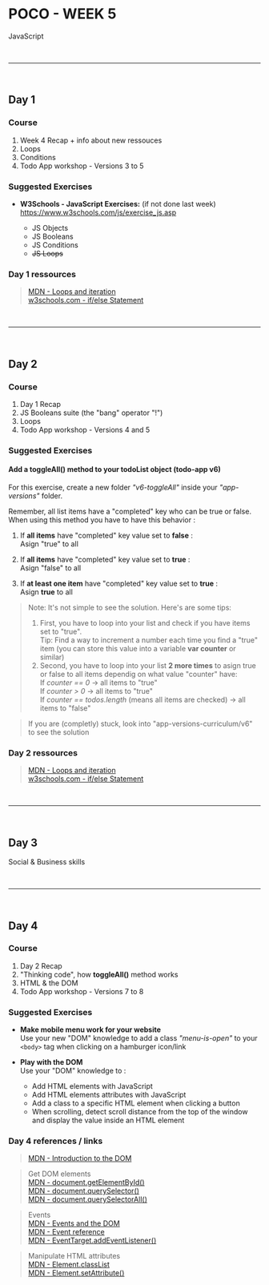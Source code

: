 # POCO - WEEK 5
JavaScript


<br>

---

<br>

## Day 1

### Course
1. Week 4 Recap + info about new ressouces
2. Loops
3. Conditions
4. Todo App workshop - Versions 3 to 5


### Suggested Exercises
* **W3Schools - JavaScript Exercises:** (if not done last week)<br>
    https://www.w3schools.com/js/exercise_js.asp

    * JS Objects
    * JS Booleans
    * JS Conditions
    * ~~JS Loops~~


### Day 1 ressources
 > [MDN - Loops and iteration](https://developer.mozilla.org/en-US/docs/Web/JavaScript/Guide/Loops_and_iteration)<br>
 [w3schools.com - if/else Statement](https://www.w3schools.com/jsref/jsref_if.asp)<br>


<br>

---

<br>

## Day 2

### Course
1. Day 1 Recap
2. JS Booleans suite (the "bang" operator "!")
3. Loops
4. Todo App workshop - Versions 4 and 5


### Suggested Exercises
#### Add a toggleAll() method to your todoList object (todo-app v6)
For this exercise, create a new folder *"v6-toggleAll"* inside your *"app-versions"* folder.

Remember, all list items have a "completed" key who can be true or false.<br>
When using this method you have to have this behavior :
1. If **all items** have "completed" key value set to **false** :<br>
   Asign "true" to all

2. If **all items** have "completed" key value set to **true** :<br>
   Asign "false" to all

3. If **at least one item** have "completed" key value set to **true** :<br>
   Asign **true** to all

> Note: It's not simple to see the solution. Here's are some tips:<br>
> 1. First, you have to loop into your list and check if you have items set to "true".<br>
  Tip: Find a way to increment a number each time you find a "true" item (you can store this value into a variable **var counter** or similar)
> 2. Second, you have to loop into your list **2 more times** to asign true or false to all items dependig on what value "counter" have:<br>
If *counter == 0*   → all items to "true"<br>
If *counter > 0* → all items to "true"<br>
If *counter == todos.length* (means all items are checked) → all items to "false"

> If you are (completly) stuck, look into "app-versions-curriculum/v6" to see the solution



### Day 2 ressources
 > [MDN - Loops and iteration](https://developer.mozilla.org/en-US/docs/Web/JavaScript/Guide/Loops_and_iteration)<br>
 [w3schools.com - if/else Statement](https://www.w3schools.com/jsref/jsref_if.asp)<br>


<br>

---

<br>

## Day 3
Social & Business skills


<br>

---

<br>

## Day 4

### Course
1. Day 2 Recap
2. "Thinking code", how **toggleAll()** method works
3. HTML & the DOM
4. Todo App workshop - Versions 7 to 8


### Suggested Exercises
* **Make mobile menu work for your website**<br>
Use your new "DOM" knowledge to add a class *"menu-is-open"* to your `<body>` tag when clicking on a hamburger icon/link

* **Play with the DOM**<br>
Use your "DOM" knowledge to :
    * Add HTML elements with JavaScript
    * Add HTML elements attributes with JavaScript
    * Add a class to a specific HTML element when clicking a button
    * When scrolling, detect scroll distance from the top of the window and display the value inside an HTML element


### Day 4 references / links
 > [MDN - Introduction to the DOM](https://developer.mozilla.org/en-US/docs/Web/API/Document_Object_Model/Introduction)
 
 > Get DOM elements<br>
 [MDN - document.getElementById()](https://developer.mozilla.org/en-US/docs/Web/API/Document/getElementById)<br>
 [MDN - document.query​Selector()](https://developer.mozilla.org/en-US/docs/Web/API/Document/querySelector)<br>
 [MDN - document.query​SelectorAll()](https://developer.mozilla.org/en-US/docs/Web/API/Document/querySelectorAll)

 > Events<br> 
 [MDN - Events and the DOM](https://developer.mozilla.org/en-US/docs/Web/API/Document_Object_Model/Events)<br>
 [MDN - Event reference](https://developer.mozilla.org/en-US/docs/Web/Events)<br>
 [MDN - Event​Target​.add​Event​Listener()](https://developer.mozilla.org/en-US/docs/Web/API/EventTarget/addEventListener)

 > Manipulate HTML attributes<br>
 [MDN - Element​.class​List](https://developer.mozilla.org/en-US/docs/Web/API/Element/classList)<br>
 [MDN - Element​.set​Attribute()](https://developer.mozilla.org/en-US/docs/Web/API/Element/setAttribute)